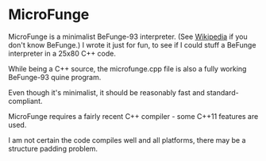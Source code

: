 MicroFunge
===

MicroFunge is a minimalist BeFunge-93 interpreter.
(See [Wikipedia](https://en.wikipedia.org/wiki/Befunge) if you don't know BeFunge.)
I wrote it just for fun, to see if I could stuff a BeFunge interpreter in a 25x80 C++ code.

While being a C++ source, the microfunge.cpp file is also a fully working BeFunge-93 quine program.

Even though it's minimalist, it should be reasonably fast and standard-compliant.

MicroFunge requires a fairly recent C++ compiler - some C++11 features are used.

I am not certain the code compiles well and all platforms, there may be a structure
padding problem.
